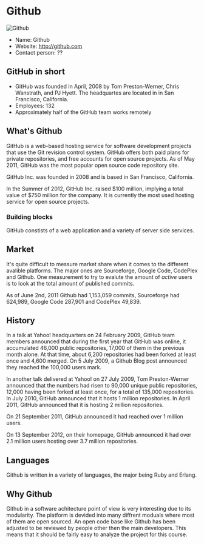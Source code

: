 # Github

![Github](http://gregrickaby.com/wp-content/uploads/2012/03/github-logo.png)

- Name: Github
- Website: http://github.com
- Contact person: ??

## GitHub in short

- GitHub was founded in April, 2008 by Tom Preston-Werner, Chris Wanstrath, and PJ Hyett. The headquartes are located in
in San Francisco, California. 
- Employees: 132
- Approximately half of the GitHub team works remotely

## What's Github

GitHub is a web-based hosting service for software development projects that use the Git revision control system. GitHub offers both paid plans for private repositories, and free accounts for open source projects. As of May 2011, GitHub was the most popular open source code repository site.

GitHub Inc. was founded in 2008 and is based in San Francisco, California.

In the Summer of 2012, GitHub Inc. raised $100 million, implying a total value of $750 million for the company. It is 
currently the most used hosting service for open source projects.

### Building blocks

GitHub constists of a web application and a variety of server side services.

## Market

It's quite difficult to messure market share when it comes to the different avalible platforms. The major ones are Sourceforge, Google Code, CodePlex and Github. One measurement to try to evalute the amount of *active* users is to look at the total amount of published commits.

As of June 2nd, 2011 Github had 1,153,059 commits, Sourceforge had 624,989, Google Code 287,901 and CodePlex 49,839.

## History

In a talk at Yahoo! headquarters on 24 February 2009, GitHub team members announced that during the first year that GitHub was online, it accumulated 46,000 public repositories, 17,000 of them in the previous month alone. At that time, about 6,200 repositories had been forked at least once and 4,600 merged. On 5 July 2009, a Github Blog post announced they reached the 100,000 users mark.

In another talk delivered at Yahoo! on 27 July 2009, Tom Preston-Werner announced that the numbers had risen to 90,000 unique public repositories, 12,000 having been forked at least once, for a total of 135,000 repositories. In July 2010, GitHub announced that it hosts 1 million repositories. In April 2011, GitHub announced that it is hosting 2 million repositories.

On 21 September 2011, GitHub announced it had reached over 1 million users.

On 13 September 2012, on their homepage, GitHub announced it had over 2.1 million users hosting over 3.7 million repositories.

## Languages

Github is written in a variety of languages, the major being Ruby and Erlang.

## Why Github

Github in a software achitecture point of view is very interesting due to its modularity. The platform is devided into many diffrent moduals where most of them are open sourced. An open code base like Github has been adjusted to be reviewed by people other then the main developers. This means that it should be fairly easy to analyze the project for this course.